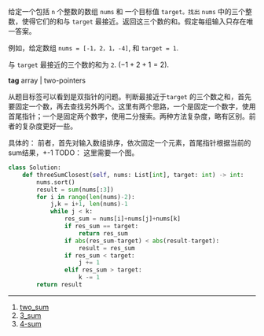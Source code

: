 
给定一个包括 `n` 个整数的数组 `nums` 和 一个目标值 `target。找出` `nums` 中的三个整数，使得它们的和与 `target` 最接近。返回这三个数的和。假定每组输入只存在唯一答案。

例如，给定数组 `nums = [-1，2，1，-4]`, 和 `target = 1`.

与 `target` 最接近的三个数的和为 `2`. $(-1 + 2 + 1 = 2)$.

**tag**
array | two-pointers

从题目标签可以看到是双指针的问题。判断最接近于`target` 的三个数之和，首先要固定一个数，再去查找另外两个。这里有两个思路，一个是固定一个数字，使用首尾指针；一个是固定两个数字，使用二分搜索。两种方法复杂度，略有区别。前者的复杂度更好一些。

具体的：
前者，首先对输入数组排序，依次固定一个元素，首尾指针根据当前的sum结果，+-1
TODO：
这里需要一个图。


```python
class Solution:
    def threeSumClosest(self, nums: List[int], target: int) -> int:
        nums.sort()
        result = sum(nums[:3])
        for i in range(len(nums)-2):
            j,k = i+1, len(nums)-1
            while j < k:
                res_sum = nums[i]+nums[j]+nums[k]
                if res_sum == target:
                    return res_sum
                if abs(res_sum-target) < abs(result-target):
                    result = res_sum
                if res_sum < target:
                    j += 1
                elif res_sum > target:
                    k -= 1
        return result
```

---
1. [two_sum](1.two_sum.md)
2. [3_sum](15.3-sum.md)
3. [4-sum](18.4-sum.md)
